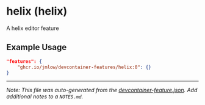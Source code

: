 
# helix (helix)

A helix editor feature

## Example Usage

```json
"features": {
    "ghcr.io/jmlow/devcontainer-features/helix:0": {}
}
```





---

_Note: This file was auto-generated from the [devcontainer-feature.json](https://github.com/jmlow/devcontainer-features/blob/main/src/helix/devcontainer-feature.json).  Add additional notes to a `NOTES.md`._
